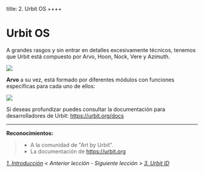 title: 2. Urbit OS
++++

# Urbit OS

A grandes rasgos y sin entrar en detalles excesivamente técnicos, tenemos que Urbit está compuesto por Arvo, Hoon, Nock, Vere y Azimuth.

![](posts/images/urbit-os.png#center)

**Arvo** a su vez, está formado por diferentes módulos con funciones específicas para cada uno de ellos:

![](posts/images/urbit-os_kernel.png#center)

Si deseas profundizar puedes consultar la documentación para desarrolladores de Urbit: https://urbit.org/docs

----

**Reconocimientos:**

> - A la comunidad de "Art by Urbit".
> - La documentación de https://urbit.org

*[1. Introducción](1_intro.md) < Anterior lección* - *Siguiente lección > [3. Urbit ID](3_urbitid.md)*